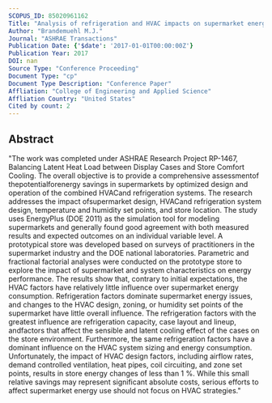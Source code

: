 ```yaml
---
SCOPUS_ID: 85020961162
Title: "Analysis of refrigeration and HVAC impacts on supermarket energy performance"
Author: "Brandemuehl M.J."
Journal: "ASHRAE Transactions"
Publication Date: {'$date': '2017-01-01T00:00:00Z'}
Publication Year: 2017
DOI: nan
Source Type: "Conference Proceeding"
Document Type: "cp"
Document Type Description: "Conference Paper"
Affliation: "College of Engineering and Applied Science"
Affliation Country: "United States"
Cited by count: 2
---
```


## Abstract
"The work was completed under ASHRAE Research Project RP-1467, Balancing Latent Heat Load between Display Cases and Store Comfort Cooling. The overall objective is to provide a comprehensive assessmentof thepotentialforenergy savings in supermarkets by optimized design and operation of the combined HVACand refrigeration systems. The research addresses the impact ofsupermarket design, HVACand refrigeration system design, temperature and humidity set points, and store location. The study uses EnergyPlus (DOE 2011) as the simulation tool for modeling supermarkets and generally found good agreement with both measured results and expected outcomes on an individual variable level. A prototypical store was developed based on surveys of practitioners in the supermarket industry and the DOE national laboratories. Parametric and fractional factorial analyses were conducted on the prototype store to explore the impact of supermarket and system characteristics on energy performance. The results show that, contrary to initial expectations, the HVAC factors have relatively little influence over supermarket energy consumption. Refrigeration factors dominate supermarket energy issues, and changes to the HVAC design, zoning, or humidity set points of the supermarket have little overall influence. The refrigeration factors with the greatest influence are refrigeration capacity, case layout and lineup, andfactors that affect the sensible and latent cooling effect of the cases on the store environment. Furthermore, the same refrigeration factors have a dominant influence on the HVAC system sizing and energy consumption. Unfortunately, the impact of HVAC design factors, including airflow rates, demand controlled ventilation, heat pipes, coil circuiting, and zone set points, results in store energy changes of less than 1 %. While this small relative savings may represent significant absolute costs, serious efforts to affect supermarket energy use should not focus on HVAC strategies."
